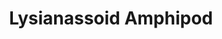 ---
src: Lysianassoid Amphipod.jpg
title: Lysianassoid Amphipod
description: This is one of the many new amphipods discovered by the Marine Census of Life. It inhabits the waters near Elephant Island in the Antarctic. Amphipods are a big source of food for larger creatures of the deep.
---